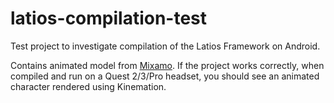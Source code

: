 # latios-compilation-test
Test project to investigate compilation of the Latios Framework on Android.

Contains animated model from [Mixamo](https://www.mixamo.com/#/). If the project works correctly, when compiled and run on a Quest 2/3/Pro headset, you should see an animated character rendered using Kinemation.
